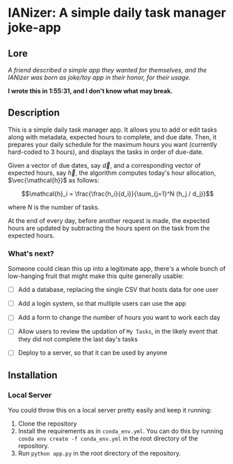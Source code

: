 # IANizer: A simple daily task manager joke-app

## Lore

*A friend described a simple app they wanted for themselves, and the IANizer was born as joke/toy app in their honor, for their usage.*

**I wrote this in 1:55:31, and I don't know what may break.**

## Description

This is a simple daily task manager app. It allows you to add or edit tasks along with metadata, expected hours to complete, and due date. Then, it prepares your daily schedule for the maximum hours you want (currently hard-coded to 3 hours), and displays the tasks in order of due-date.

Given a vector of due dates, say $\vec{d}$, and a corresponding vector of expected hours, say $\vec{h}$, the algorithm computes today's hour allocation, $\vec{\mathcal{h}}$ as follows:

$$\mathcal{h}_i = \frac{\frac{h_i}{d_i}}{\sum_{j=1}^N (h_j / d_j)}$$

where $N$ is the number of tasks.

At the end of every day, before another request is made, the expected hours are updated by subtracting the hours spent on the task from the expected hours.

### What's next?

Someone could clean this up into a legitimate app, there's a whole bunch of low-hanging fruit that might make this quite generally usable:

- [ ] Add a database, replacing the single CSV that hosts data for one user
- [ ] Add a login system, so that multiple users can use the app
- [ ] Add a form to change the number of hours you want to work each day
- [ ] Allow users to review the updation of `My Tasks`, in the likely event that they did not complete the last day's tasks
- [ ] Deploy to a server, so that it can be used by anyone


## Installation

### Local Server

You could throw this on a local server pretty easily and keep it running:

1. Clone the repository
2. Install the requirements as in `conda_env.yml`. You can do this by running `conda env create -f conda_env.yml` in the root directory of the repository.
3. Run `python app.py` in the root directory of the repository.